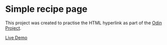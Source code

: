 # Simple recipe page

This project was created to practise the HTML hyperlink as part of the [Odin Project](https://www.theodinproject.com/). 

[Live Demo](https://jessna96.github.io/odin-recipes/)
